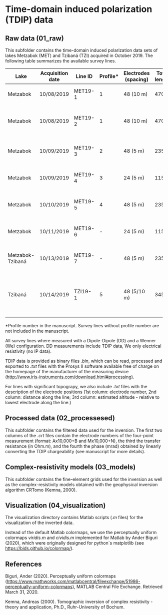 # Time-domain induced polarization (TDIP) data

## Raw data (01_raw)
This subfolder contains the time-domain induced polarization data sets of lakes Metzabok (MET) and Tzibaná (TZI) acquired in October 2019. The following table summarizes the available survey lines.

| Lake | Acquisition date | Line ID | Profile* | Electrodes (spacing) | Total length | Remarks |
| --- | --- | --- | --- | --- | --- | --- |
| Metzabok | 10/08/2019  | MET19-1 | 1 | 48 (10 m) | 470 m | Starting from the northern shore |
| Metzabok | 10/08/2019  | MET19-2 | 1 | 48 (10 m) | 470 m | Roll along, overlap 24 electrodes with MET19-1 |
| Metzabok | 10/09/2019  | MET19-3 | 2 | 48 (5 m) | 235 m | Parallel to MET19-2, shifted 10 m East |
| Metzabok | 10/09/2019  | MET19-4 | 3 | 24 (5 m) | 115 m | Perpendicular to MET19-3, centred at residual pond |
| Metzabok | 10/10/2019  | MET19-5 | 4 | 48 (5 m) | 235 m | Along TEM line, roughly soundings MET3-MET7 |
| Metzabok | 10/11/2019  | MET19-6 | - | 24 (5 m) | 115 m | Parallel to MET19-1/2, shifted ~20 m East |
| Metzabok-Tzibaná | 10/13/2019  | MET19-7 | - | 48 (5 m) | 235 m | Crossing land bridge from Metzabok to Tzibaná |
| Tzibaná | 10/14/2019  | TZI19-1 | 5 | 48 (5/10 m) | 345 m | On river delta; #1-12 and #36-48: 10 m spacing, #12-36: 5 m spacing |

*Profile number in the manuscript. Survey lines without profile number are not included in the manuscript.

All survey lines where measured with a Dipole-Dipole (DD) and a Wenner (We) configuration. DD measurements include TDIP data, We only electrical resistivity (no IP data).

TDIP data is provided as binary files *.bin*, which can be read, processed and exported to *.txt* files with the Prosys II software available free of charge on the homepage of the manufacturer of the measuring device (http://www.iris-instruments.com/download.html#processing). 

For lines with significant topograpy, we also include *.txt* files with the description of the electrode positions (1st column: electrode number, 2nd column: distance along the line; 3rd column: estimated altitude - relative to lowest electrode along the line.)

## Processed data (02_processesed)
This subfolder contains the filtered data used for the inversion. The first two columns of the *.crt* files contain the electrode numbers of the four-point measurement (format: Ax10,000+B and Mx10,000+N), the third the transfer resistance (in Ohm.m), and the fourth the phase (mrad) obtained by linearly converting the TDIP chargeability (see manuscript for more details).

## Complex-resistivity models (03_models)
This subfolder contains the fine-element grids used for the inversion as well as the complex-resistivity models obtained with the geophysical inversion algorithm CRTomo (Kemna, 2000).

## Visualization (04_visualization)
The visualization directory contains Matlab scripts (*.m* files) for the visualization of the inverted data.

Instead of the default Matlab colormaps, we use the perceptually uniform colormaps *viridis.m* and *cividis.m* implemented for Matlab by Ander Biguri (2020), which were originally designed for python´s matplotlib (see  https://bids.github.io/colormap/).

## References
Biguri, Ander (2020). Perceptually uniform colormaps (https://www.mathworks.com/matlabcentral/fileexchange/51986-perceptually-uniform-colormaps), MATLAB Central File Exchange. Retrieved March 31, 2020.

Kemna, Andreas (2000). Tomographic inversion of complex resistivity - theory and application, Ph.D., Ruhr-University of Bochum.
